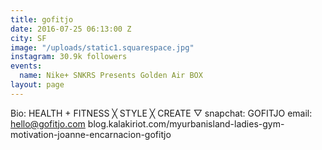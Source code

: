 ```yaml
---
title: gofitjo
date: 2016-07-25 06:13:00 Z
city: SF
image: "/uploads/static1.squarespace.jpg"
instagram: 30.9k followers
events:
  name: Nike+ SNKRS Presents Golden Air BOX
layout: page
---
```


Bio: HEALTH + FITNESS ╳ STYLE ╳ CREATE ▽ snapchat: GOFITJO email: hello@gofitjo.com blog.kalakiriot.com/myurbanisland-ladies-gym-motivation-joanne-encarnacion-gofitjo